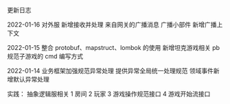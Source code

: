 更新日志

2022-01-16
对外服 新增接收并处理 来自网关的广播消息
广播小部件 新增广播上下文

2022-01-15
整合 protobuf、mapstruct、lombok 的使用
新增坦克游戏相关 pb
规范子游戏的 cmd 编写方式

2022-01-14
业务框架加强规范异常处理
提供异常全局统一处理规范
领域事件新增默认异常处理

实践：
抽象逻辑服相关
1 房间
2 玩家
3 游戏操作规范接口
4 游戏开始流接口
